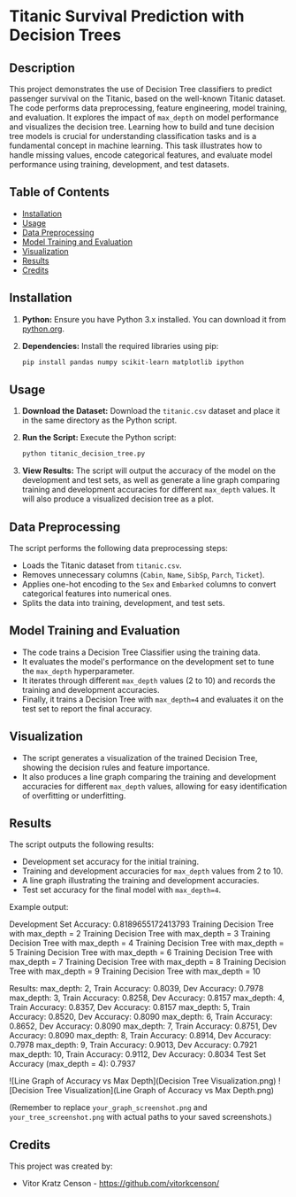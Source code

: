 # Titanic Survival Prediction with Decision Trees

## Description

This project demonstrates the use of Decision Tree classifiers to predict passenger survival on the Titanic, based on the well-known Titanic dataset. The code performs data preprocessing, feature engineering, model training, and evaluation. It explores the impact of `max_depth` on model performance and visualizes the decision tree. Learning how to build and tune decision tree models is crucial for understanding classification tasks and is a fundamental concept in machine learning. This task illustrates how to handle missing values, encode categorical features, and evaluate model performance using training, development, and test datasets.

## Table of Contents

- [Installation](#installation)
- [Usage](#usage)
- [Data Preprocessing](#data-preprocessing)
- [Model Training and Evaluation](#model-training-and-evaluation)
- [Visualization](#visualization)
- [Results](#results)
- [Credits](#credits)

## Installation

1.  **Python:** Ensure you have Python 3.x installed. You can download it from [python.org](https://www.python.org/downloads/).
2.  **Dependencies:** Install the required libraries using pip:

    ```bash
    pip install pandas numpy scikit-learn matplotlib ipython
    ```

## Usage

1.  **Download the Dataset:** Download the `titanic.csv` dataset and place it in the same directory as the Python script.
2.  **Run the Script:** Execute the Python script:

    ```bash
    python titanic_decision_tree.py
    ```

3.  **View Results:** The script will output the accuracy of the model on the development and test sets, as well as generate a line graph comparing training and development accuracies for different `max_depth` values. It will also produce a visualized decision tree as a plot.

## Data Preprocessing

The script performs the following data preprocessing steps:

-   Loads the Titanic dataset from `titanic.csv`.
-   Removes unnecessary columns (`Cabin`, `Name`, `SibSp`, `Parch`, `Ticket`).
-   Applies one-hot encoding to the `Sex` and `Embarked` columns to convert categorical features into numerical ones.
-   Splits the data into training, development, and test sets.

## Model Training and Evaluation

-   The code trains a Decision Tree Classifier using the training data.
-   It evaluates the model's performance on the development set to tune the `max_depth` hyperparameter.
-   It iterates through different `max_depth` values (2 to 10) and records the training and development accuracies.
-   Finally, it trains a Decision Tree with `max_depth=4` and evaluates it on the test set to report the final accuracy.

## Visualization

-   The script generates a visualization of the trained Decision Tree, showing the decision rules and feature importance.
-   It also produces a line graph comparing the training and development accuracies for different `max_depth` values, allowing for easy identification of overfitting or underfitting.

## Results

The script outputs the following results:

-   Development set accuracy for the initial training.
-   Training and development accuracies for `max_depth` values from 2 to 10.
-   A line graph illustrating the training and development accuracies.
-   Test set accuracy for the final model with `max_depth=4`.

Example output:

Development Set Accuracy: 0.8189655172413793
Training Decision Tree with max_depth = 2
Training Decision Tree with max_depth = 3
Training Decision Tree with max_depth = 4
Training Decision Tree with max_depth = 5
Training Decision Tree with max_depth = 6
Training Decision Tree with max_depth = 7
Training Decision Tree with max_depth = 8
Training Decision Tree with max_depth = 9
Training Decision Tree with max_depth = 10

Results:
max_depth: 2, Train Accuracy: 0.8039, Dev Accuracy: 0.7978
max_depth: 3, Train Accuracy: 0.8258, Dev Accuracy: 0.8157
max_depth: 4, Train Accuracy: 0.8357, Dev Accuracy: 0.8157
max_depth: 5, Train Accuracy: 0.8520, Dev Accuracy: 0.8090
max_depth: 6, Train Accuracy: 0.8652, Dev Accuracy: 0.8090
max_depth: 7, Train Accuracy: 0.8751, Dev Accuracy: 0.8090
max_depth: 8, Train Accuracy: 0.8914, Dev Accuracy: 0.7978
max_depth: 9, Train Accuracy: 0.9013, Dev Accuracy: 0.7921
max_depth: 10, Train Accuracy: 0.9112, Dev Accuracy: 0.8034
Test Set Accuracy (max_depth = 4): 0.7937

![Line Graph of Accuracy vs Max Depth](Decision Tree Visualization.png)
![Decision Tree Visualization](Line Graph of Accuracy vs Max Depth.png)

(Remember to replace `your_graph_screenshot.png` and `your_tree_screenshot.png` with actual paths to your saved screenshots.)

## Credits

This project was created by:

-   Vitor Kratz Censon - https://github.com/vitorkcenson/
